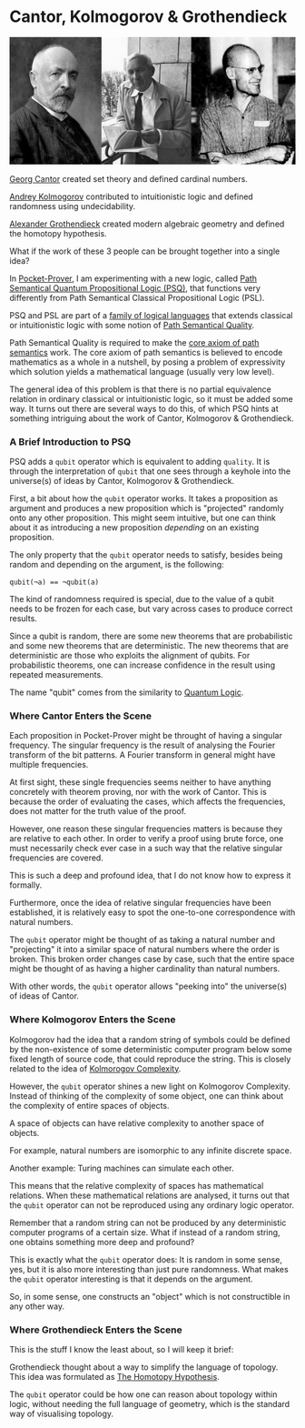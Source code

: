 # Cantor, Kolmogorov & Grothendieck

![Cantor, Kolmogorov & Grothendieck](https://raw.githubusercontent.com/advancedresearch/advancedresearch.github.io/master/images/cantor-kolmogorov-grothendieck.png)

[Georg Cantor](https://en.wikipedia.org/wiki/Georg_Cantor) created set theory and defined cardinal numbers.

[Andrey Kolmogorov](https://en.wikipedia.org/wiki/Andrey_Kolmogorov) contributed to intuitionistic logic and defined randomness using undecidability.

[Alexander Grothendieck](https://en.wikipedia.org/wiki/Alexander_Grothendieck) created modern algebraic geometry and defined the homotopy hypothesis.

What if the work of these 3 people can be brought together into a single idea?

In [Pocket-Prover](https://github.com/advancedresearch/pocket_prover),
I am experimenting with a new logic, called [Path Semantical Quantum Propositional Logic (PSQ)](https://advancedresearch.github.io/quality/summary.html#psq---path-semantical-quantum-propositional-logic),
that functions very differently from Path Semantical Classical Propositional Logic (PSL).

PSQ and PSL are part of a [family of logical languages](https://github.com/advancedresearch/path_semantics/blob/master/sequences.md#path-semantical-logic) that extends classical or intuitionistic logic with some
notion of [Path Semantical Quality](https://github.com/advancedresearch/path_semantics/blob/master/papers-wip2/path-semantical-quality.pdf).

Path Semantical Quality is required to make the [core axiom of path semantics](https://github.com/advancedresearch/path_semantics/blob/master/papers-wip/path-semantics.pdf) work.
The core axiom of path semantics is believed to encode mathematics as a whole in a nutshell,
by posing a problem of expressivity which solution yields a mathematical language (usually very low level).

The general idea of this problem is that there is no partial equivalence relation in ordinary classical or intuitionistic logic,
so it must be added some way. It turns out there are several ways to do this,
of which PSQ hints at something intriguing about the work of Cantor, Kolmogorov & Grothendieck.

### A Brief Introduction to PSQ

PSQ adds a `qubit` operator which is equivalent to adding `quality`.
It is through the interpretation of `qubit` that one sees through a keyhole into the universe(s) of ideas by Cantor, Kolmogorov & Grothendieck.

First, a bit about how the `qubit` operator works.
It takes a proposition as argument and produces a new proposition which is "projected" randomly onto any other proposition.
This might seem intuitive, but one can think about it as introducing a new proposition *depending* on an existing proposition.

The only property
that the `qubit` operator needs to satisfy, besides being random and depending on the argument, is the following:

```
qubit(¬a) == ¬qubit(a)
```

The kind of randomness required is special, due to the value of a qubit needs to be frozen for each case,
but vary across cases to produce correct results.

Since a qubit is random, there are some new theorems that are probabilistic and
some new theorems that are deterministic.
The new theorems that are deterministic are those who exploits the alignment of qubits.
For probabilistic theorems, one can increase confidence in the result using repeated measurements.

The name "qubit" comes from the similarity to [Quantum Logic](https://en.wikipedia.org/wiki/Quantum_logic).

### Where Cantor Enters the Scene

Each proposition in Pocket-Prover might be throught of having a singular frequency.
The singular frequency is the result of analysing the Fourier transform of the bit patterns.
A Fourier transform in general might have multiple frequencies.

At first sight, these single frequencies seems neither to have anything concretely with theorem proving,
nor with the work of Cantor. This is because the order of evaluating the cases,
which affects the frequencies, does not matter for the truth value of the proof.

However, one reason these singular frequencies matters is because they are relative to each other.
In order to verify a proof using brute force, one must necessarily check ever case in a such way
that the relative singular frequencies are covered.

This is such a deep and profound idea, that I do not know how to express it formally.

Furthermore, once the idea of relative singular frequencies have been established,
it is relatively easy to spot the one-to-one correspondence with natural numbers.

The `qubit` operator might be thought of as taking a natural number and "projecting" it into a similar space of natural numbers
where the order is broken. This broken order changes case by case, such that the entire space might be thought of as having
a higher cardinality than natural numbers.

With other words, the `qubit` operator allows "peeking into" the universe(s) of ideas of Cantor.

### Where Kolmogorov Enters the Scene

Kolmogorov had the idea that a random string of symbols could be defined
by the non-existence of some deterministic computer program below some fixed length of source code,
that could reproduce the string.
This is closely related to the idea of [Kolmorogov Complexity](https://en.wikipedia.org/wiki/Kolmogorov_complexity).

However, the `qubit` operator shines a new light on Kolmogorov Complexity.
Instead of thinking of the complexity of some object,
one can think about the complexity of entire spaces of objects.

A space of objects can have relative complexity to another space of objects.

For example, natural numbers are isomorphic to any infinite discrete space.

Another example: Turing machines can simulate each other.

This means that the relative complexity of spaces has mathematical relations.
When these mathematical relations are analysed,
it turns out that the `qubit` operator can not be reproduced using any ordinary logic operator.

Remember that a random string can not be produced by any deterministic computer programs of a certain size.
What if instead of a random string, one obtains something more deep and profound?

This is exactly what the `qubit` operator does: It is random in some sense, yes, but it is also more interesting than just pure randomness.
What makes the `qubit` operator interesting is that it depends on the argument.

So, in some sense, one constructs an "object" which is not constructible in any other way.

### Where Grothendieck Enters the Scene

This is the stuff I know the least about, so I will keep it brief:

Grothendieck thought about a way to simplify the language of topology.
This idea was formulated as [The Homotopy Hypothesis](https://math.ucr.edu/home/baez/homotopy/homotopy.pdf).

The `qubit` operator could be how one can reason about topology within logic,
without needing the full language of geometry, which is the standard way of visualising topology.
